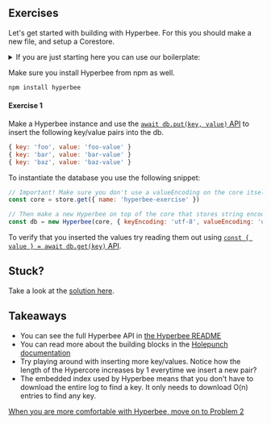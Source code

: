 

## Exercises

Let's get started with building with Hyperbee.
For this you should make a new file, and setup a Corestore.

<details>
  <summary>If you are just starting here you can use our boilerplate:</summary>

```js

const Corestore = require('corestore')

start()

async function start () {
  const store = new Corestore('my-storage-1')
  const core = store.get({ name: 'hyperbee-exercise' })
}
```
</details>

Make sure you install Hyperbee from npm as well.

```sh
npm install hyperbee
```

#### Exercise 1

Make a Hyperbee instance and use the [`await db.put(key, value)` API](https://github.com/mafintosh/hyperbee#await-dbputkey-value) to insert the following key/value pairs into the db.

```js
{ key: 'foo', value: 'foo-value' }
{ key: 'bar', value: 'bar-value' }
{ key: 'baz', value: 'baz-value' }
```

To instantiate the database you use the following snippet:

```js
// Important! Make sure you don't use a valueEncoding on the core itself.
const core = store.get({ name: 'hyperbee-exercise' })

// Then make a new Hyperbee on top of the core that stores string encoded keys and values.
const db = new Hyperbee(core, { keyEncoding: 'utf-8', valueEncoding: 'utf-8' })
```

To verify that you inserted the values try reading them out using [`const { value } = await db.get(key)` API](https://github.com/mafintosh/hyperbee#-seq-key-value---await-dbgetkey).

## Stuck?

Take a look at the [solution here](/solutions/01/index.js).

## Takeaways

* You can see the full Hyperbee API in [the Hyperbee README](https://github.com/holepunchto/hyperbee#API)
* You can read more about the building blocks in the [Holepunch documentation](https://docs.holepunch.to/)
* Try playing around with inserting more key/values. Notice how the length of the Hypercore increases by 1 everytime we insert a new pair?
* The embedded index used by Hyperbee means that you don't have to download the entire log to find a key. It only needs to download O(n) entries to find any key.

[When you are more comfortable with Hyperbee, move on to Problem 2](02.md)
